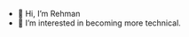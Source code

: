 - 👋 Hi, I’m Rehman
- 👀 I’m interested in becoming more technical.

<!---
rpirani3/rpirani3 is a ✨ special ✨ repository because its `README.md` (this file) appears on your GitHub profile.
You can click the Preview link to take a look at your changes.
--->
